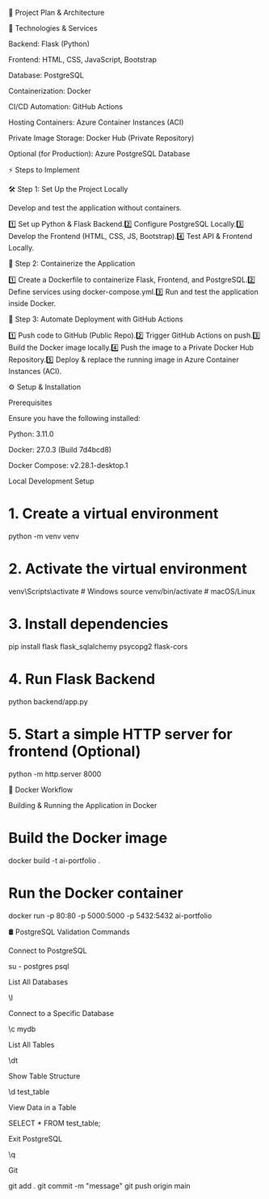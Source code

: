 📌 Project Plan & Architecture

🔹 Technologies & Services

Backend: Flask (Python)

Frontend: HTML, CSS, JavaScript, Bootstrap

Database: PostgreSQL

Containerization: Docker

CI/CD Automation: GitHub Actions

Hosting Containers: Azure Container Instances (ACI)

Private Image Storage: Docker Hub (Private Repository)

Optional (for Production): Azure PostgreSQL Database

⚡ Steps to Implement

🛠️ Step 1: Set Up the Project Locally

Develop and test the application without containers.

1️⃣ Set up Python & Flask Backend.2️⃣ Configure PostgreSQL Locally.3️⃣ Develop the Frontend (HTML, CSS, JS, Bootstrap).4️⃣ Test API & Frontend Locally.

🚀 Step 2: Containerize the Application

1️⃣ Create a Dockerfile to containerize Flask, Frontend, and PostgreSQL.2️⃣ Define services using docker-compose.yml.3️⃣ Run and test the application inside Docker.

🔄 Step 3: Automate Deployment with GitHub Actions

1️⃣ Push code to GitHub (Public Repo).2️⃣ Trigger GitHub Actions on push.3️⃣ Build the Docker image locally.4️⃣ Push the image to a Private Docker Hub Repository.5️⃣ Deploy & replace the running image in Azure Container Instances (ACI).

⚙️ Setup & Installation

Prerequisites

Ensure you have the following installed:

Python: 3.11.0

Docker: 27.0.3 (Build 7d4bcd8)

Docker Compose: v2.28.1-desktop.1

Local Development Setup

# 1. Create a virtual environment
python -m venv venv

# 2. Activate the virtual environment
venv\Scripts\activate  # Windows
source venv/bin/activate  # macOS/Linux

# 3. Install dependencies
pip install flask flask_sqlalchemy psycopg2 flask-cors

# 4. Run Flask Backend
python backend/app.py

# 5. Start a simple HTTP server for frontend (Optional)
python -m http.server 8000

🐳 Docker Workflow

Building & Running the Application in Docker

# Build the Docker image
docker build -t ai-portfolio .

# Run the Docker container
docker run -p 80:80 -p 5000:5000 -p 5432:5432 ai-portfolio

🛢️ PostgreSQL Validation Commands

Connect to PostgreSQL

su - postgres
psql

List All Databases

\l

Connect to a Specific Database

\c mydb

List All Tables

\dt

Show Table Structure

\d test_table

View Data in a Table

SELECT * FROM test_table;

Exit PostgreSQL

\q


Git

git add .
git commit -m "message"
git push origin main